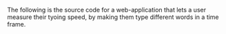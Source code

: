 The following is the source code for a web-application that lets a user measure their tyoing speed, by making them type different words in a time frame.
